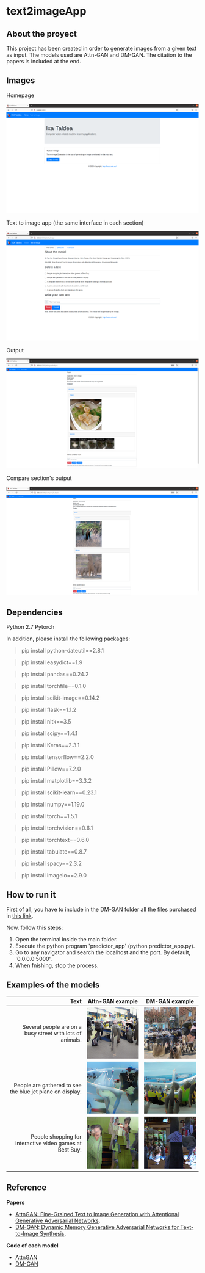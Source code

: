# text2imageApp

## About the proyect

This project has been created in order to generate images from a given text as input. The models used are Attn-GAN and DM-GAN.  The citation to the papers is included at the end.

## Images

Homepage

![alt text](home.png "Homepage")

Text to image app (the same interface in each section)

![alt text](t2i.png "App")

Output

![alt text](output.png "Output")

Compare section's output

![alt text](compare.png "Compare Section")

## Dependencies

Python 2.7
Pytorch

In addition, please install the following packages:

> pip install python-dateutil==2.8.1

> pip install easydict==1.9

> pip install pandas==0.24.2

> pip install torchfile==0.1.0

> pip install scikit-image==0.14.2

> pip install flask==1.1.2

> pip install nltk==3.5

> pip install scipy==1.4.1

> pip install Keras==2.3.1

> pip install tensorflow==2.2.0

> pip install Pillow==7.2.0

> pip install matplotlib==3.3.2

> pip install scikit-learn==0.23.1

> pip install numpy==1.19.0

> pip install torch==1.5.1

> pip install torchvision==0.6.1

> pip install torchtext==0.6.0

> pip install tabulate==0.8.7

> pip install spacy==2.3.2

> pip install imageio==2.9.0

## How to run it

First of all, you have to include in the DM-GAN folder all the files purchased in [this link](https://drive.google.com/file/d/1zeM9KylFjF7poufONXpTBV13DL0svLjp/view?usp=sharing).

Now, follow this steps:

1. Open the terminal inside the main folder.
2. Execute the python program 'predictor_app' (python predictor_app.py).
3. Go to any navigator and search the localhost and the port. By default, '0.0.0.0:5000'.
4. When fnishing, stop the process.

## Examples of the models

Text        |  Attn-GAN example              |  DM-GAN example
-----------:|:------------------------------:|:-------------:
Several people are on a busy street with lots of animals.  |  ![](1a.png)  |  ![](1b.png)
People are gathered to see the blue jet plane on display.  |  ![](2a.png)  |  ![](2b.png)
People shopping for interactive video games at Best Buy.  |  ![](3a.png)  |  ![](3b.png)
  
## Reference

**Papers**

 - [AttnGAN: Fine-Grained Text to Image Generation with Attentional Generative Adversarial Networks](https://arxiv.org/abs/1711.10485).
 - [DM-GAN: Dynamic Memory Generative Adversarial Networks for Text-to-Image Synthesis](https://arxiv.org/abs/1904.01310).
 
 **Code of each model**
 
 - [AttnGAN](https://github.com/taoxugit/AttnGAN)
 - [DM-GAN](https://github.com/MinfengZhu/DM-GAN)
